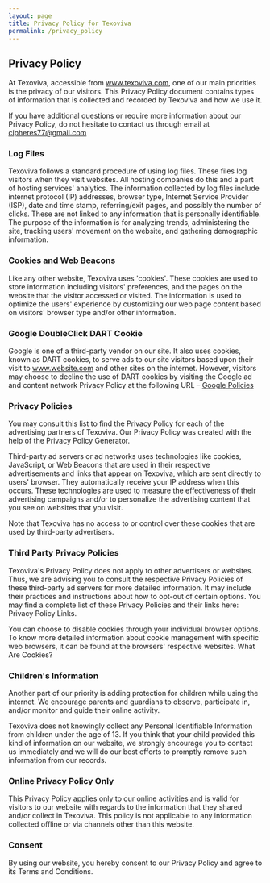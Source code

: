 ```yaml
---
layout: page
title: Privacy Policy for Texoviva
permalink: /privacy_policy
---
```


## Privacy Policy

At Texoviva, accessible from www.texoviva.com, one of our main priorities is the privacy of our visitors. This Privacy Policy document contains types of information that is collected and recorded by Texoviva and how we use it.

If you have additional questions or require more information about our Privacy Policy, do not hesitate to contact us through email at cipheres77@gmail.com

### Log Files
Texoviva follows a standard procedure of using log files. These files log visitors when they visit websites. All hosting companies do this and a part of hosting services' analytics. The information collected by log files include internet protocol (IP) addresses, browser type, Internet Service Provider (ISP), date and time stamp, referring/exit pages, and possibly the number of clicks. These are not linked to any information that is personally identifiable. The purpose of the information is for analyzing trends, administering the site, tracking users' movement on the website, and gathering demographic information.

### Cookies and Web Beacons
Like any other website, Texoviva uses 'cookies'. These cookies are used to store information including visitors' preferences, and the pages on the website that the visitor accessed or visited. The information is used to optimize the users' experience by customizing our web page content based on visitors' browser type and/or other information.

### Google DoubleClick DART Cookie
Google is one of a third-party vendor on our site. It also uses cookies, known as DART cookies, to serve ads to our site visitors based upon their visit to www.website.com and other sites on the internet. However, visitors may choose to decline the use of DART cookies by visiting the Google ad and content network Privacy Policy at the following URL – [Google Policies](https://policies.google.com/technologies/ads)

### Privacy Policies
You may consult this list to find the Privacy Policy for each of the advertising partners of Texoviva. Our Privacy Policy was created with the help of the Privacy Policy Generator.

Third-party ad servers or ad networks uses technologies like cookies, JavaScript, or Web Beacons that are used in their respective advertisements and links that appear on Texoviva, which are sent directly to users' browser. They automatically receive your IP address when this occurs. These technologies are used to measure the effectiveness of their advertising campaigns and/or to personalize the advertising content that you see on websites that you visit.

Note that Texoviva has no access to or control over these cookies that are used by third-party advertisers.

### Third Party Privacy Policies
Texoviva's Privacy Policy does not apply to other advertisers or websites. Thus, we are advising you to consult the respective Privacy Policies of these third-party ad servers for more detailed information. It may include their practices and instructions about how to opt-out of certain options. You may find a complete list of these Privacy Policies and their links here: Privacy Policy Links.

You can choose to disable cookies through your individual browser options. To know more detailed information about cookie management with specific web browsers, it can be found at the browsers' respective websites. What Are Cookies?

### Children's Information
Another part of our priority is adding protection for children while using the internet. We encourage parents and guardians to observe, participate in, and/or monitor and guide their online activity.

Texoviva does not knowingly collect any Personal Identifiable Information from children under the age of 13. If you think that your child provided this kind of information on our website, we strongly encourage you to contact us immediately and we will do our best efforts to promptly remove such information from our records.

### Online Privacy Policy Only
This Privacy Policy applies only to our online activities and is valid for visitors to our website with regards to the information that they shared and/or collect in Texoviva. This policy is not applicable to any information collected offline or via channels other than this website.

### Consent
By using our website, you hereby consent to our Privacy Policy and agree to its Terms and Conditions.